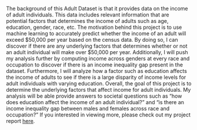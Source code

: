 The background of this Adult Dataset is that it provides data on the income of adult
individuals. This data includes relevant information that are potential factors that determines
the income of adults such as age, education, gender, race, etc. The motivation behind this
project is to use machine learning to accurately predict whether the income of an adult will
exceed $50,000 per year based on the census data. By doing so, I can discover if there are any
underlying factors that determines whether or not an adult individual will make over $50,000
per year. Additionally, I will push my analysis further by computing income across genders at
every race and occupation to discover if there is an income inequality gap present in the
dataset. Furthermore, I will analyze how a factor such as education affects the income of adults
to see if there is a large disparity of income levels for adult individuals with varying education.
Overall, the goal of this project is to determine the underlying factors that affect income for
adult individuals. My analysis will be able provide answers to societal questions such as “how
does education affect the income of an adult individual?” and “is there an income inequality
gap between males and females across race and occupation?” If you interested in viewing more, 
please check out my project report [here](https://github.com/zhiye6/predicting_adult_income/blob/main/Project_Report.pdf).
